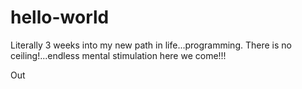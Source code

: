 hello-world
===========

Literally 3 weeks into my new path in life...programming.  There is no ceiling!...endless mental stimulation here we come!!!

Out
